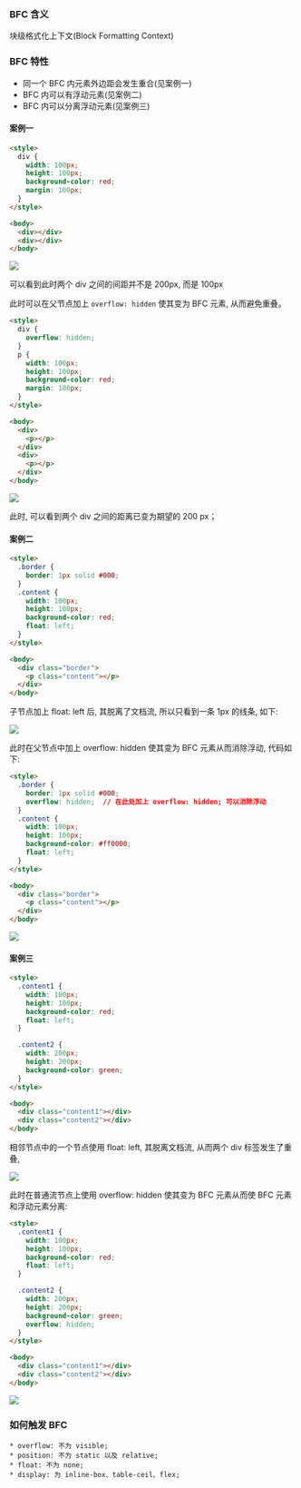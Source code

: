 ### BFC 含义

块级格式化上下文(Block Formatting Context)

### BFC 特性

* 同一个 BFC 内元素外边距会发生重合(见案例一)
* BFC 内可以有浮动元素(见案例二)
* BFC 内可以分离浮动元素(见案例三)

#### 案例一

```html
<style>
  div {
    width: 100px;
    height: 100px;
    background-color: red;
    margin: 100px;
  }
</style>

<body>
  <div></div>
  <div></div>
</body>
```

![](http://with.muyunyun.cn/4e86e658780009017a22bbb025043276.jpg-300)

可以看到此时两个 div 之间的间距并不是 200px, 而是 100px

此时可以在父节点加上 `overflow: hidden` 使其变为 BFC 元素, 从而避免重叠。

```html
<style>
  div {
    overflow: hidden;
  }
  p {
    width: 100px;
    height: 100px;
    background-color: red;
    margin: 100px;
  }
</style>

<body>
  <div>
    <p></p>
  </div>
  <div>
    <p></p>
  </div>
</body>
```

![](http://with.muyunyun.cn/ffa04ee49e9b4d221361929324236c05.jpg-300)

此时, 可以看到两个 div 之间的距离已变为期望的 200 px；

#### 案例二

```html
<style>
  .border {
    border: 1px solid #000;
  }
  .content {
    width: 100px;
    height: 100px;
    background-color: red;
    float: left;
  }
</style>

<body>
  <div class="border">
    <p class="content"></p>
  </div>
</body>
```

子节点加上 float: left 后, 其脱离了文档流, 所以只看到一条 1px 的线条, 如下:

![](http://with.muyunyun.cn/6b657c7f8d985992c97269fb61bb8678.jpg-300)

此时在父节点中加上 overflow: hidden 使其变为 BFC 元素从而消除浮动, 代码如下:

```html
<style>
  .border {
    border: 1px solid #000;
    overflow: hidden;  // 在此处加上 overflow: hidden; 可以消除浮动
  }
  .content {
    width: 100px;
    height: 100px;
    background-color: #ff0000;
    float: left;
  }
</style>

<body>
  <div class="border">
    <p class="content"></p>
  </div>
</body>
```

![](http://with.muyunyun.cn/6bde303c9e6c57a7d1ce73543d4c8dcc.jpg-300)

#### 案例三

```html
<style>
  .content1 {
    width: 100px;
    height: 100px;
    background-color: red;
    float: left;
  }

  .content2 {
    width: 200px;
    height: 200px;
    background-color: green;
  }
</style>

<body>
  <div class="content1"></div>
  <div class="content2"></div>
</body>
```

相邻节点中的一个节点使用 float: left, 其脱离文档流, 从而两个 div 标签发生了重叠,

![](http://with.muyunyun.cn/c7ebcfce5a7c58142fc9004a7d545852.jpg-300)

此时在普通流节点上使用 overflow: hidden 使其变为 BFC 元素从而使 BFC 元素和浮动元素分离:

```html
<style>
  .content1 {
    width: 100px;
    height: 100px;
    background-color: red;
    float: left;
  }

  .content2 {
    width: 200px;
    height: 200px;
    background-color: green;
    overflow: hidden;
  }
</style>

<body>
  <div class="content1"></div>
  <div class="content2"></div>
</body>
```

![](http://with.muyunyun.cn/cb83333e3e31f59d4946e0d3cdd2a56a.jpg-300)

### 如何触发 BFC

```
* overflow: 不为 visible;
* position: 不为 static 以及 relative;
* float: 不为 none;
* display: 为 inline-box、table-ceil、flex;
```